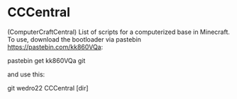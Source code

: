 # CCCentral
(ComputerCraftCentral)
List of scripts for a 
computerized base in 
Minecraft. To use, download
the bootloader via pastebin
https://pastebin.com/kk860VQa:

pastebin get kk860VQa git

and use this:

git wedro22 CCCentral [dir]
